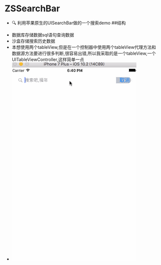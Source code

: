 # ZSSearchBar
- 🔍 利用苹果原生的UISearchBar做的一个搜索demo
##结构
* 数据库存储数据sql语句查询数据
* 沙盒存储搜索历史数据
* 本想使用两个tableView,但是在一个控制器中使用两个tableView代理方法和数据源方法要进行很多判断,很容易出错,所以我采取的是一个tableView,一个UITableViewController,这样简单一点
* ![image](https://github.com/losedMemory/ZSSearchBar/blob/master/searchBar.gif)

